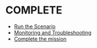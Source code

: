 # COMPLETE

* [Run the Scenario](../complete/test-e2e/README.md)
* [Monitoring and Troubleshooting](../complete/monitor/README.md)
* [Complete the mission](../complete/complete-mission/README.md)
